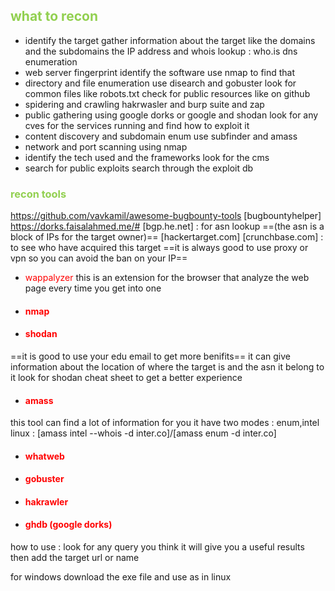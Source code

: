 ## <span style="color:#92d050">what to recon</span>
- identify the target 
gather information about the target like the domains and the subdomains
the IP address and whois lookup : who.is
dns enumeration 
- web server fingerprint 
identify the software 
use nmap to find that 
- directory and file enumeration 
use disearch and gobuster 
look for common files like robots.txt
check for public resources like on github 
- spidering and crawling 
hakrwasler and burp suite and zap 
- public gathering using google dorks or google and shodan 
look for any cves for the services running and find how to exploit it 
- content discovery and subdomain enum 
use subfinder and amass 
- network and port scanning using nmap 
- identify the tech used and the frameworks 
look for the cms 
- search for public exploits 
search through the exploit db 
### <span style="color:#92d050">recon tools</span>
https://github.com/vavkamil/awesome-bugbounty-tools
[bugbountyhelper]
https://dorks.faisalahmed.me/#
[bgp.he.net] : for asn lookup ==(the asn is a block of IPs for the target owner)==
[hackertarget.com]
[crunchbase.com] : to see who have acquired this target
==it is always good to use proxy or vpn so you can avoid the ban on your IP==
- <span style="color:#ff0000">wappalyzer</span>
this is an extension for the browser that analyze the web page every time you get into one 
- #### <span style="color:#ff0000">nmap</span> 
- #### <span style="color:#ff0000">shodan</span>
==it is good to use your edu email to get more benifits==
it can give information about the location of where the target is and the asn it belong to it 
look for shodan cheat sheet to get a better experience 
- #### <span style="color:#ff0000">amass</span>
this tool can find a lot of information for you 
it have two modes : enum,intel
linux : [amass intel --whois -d inter.co]/[amass enum -d inter.co]
- #### <span style="color:#ff0000">whatweb</span>
- #### <span style="color:#ff0000">gobuster</span>
- #### <span style="color:#ff0000">hakrawler</span>
- #### <span style="color:#ff0000">ghdb (google dorks)</span>
how to use :
look for any query you think it will give you a useful results then add the target url or name 

for windows download the exe file and use as in linux 
